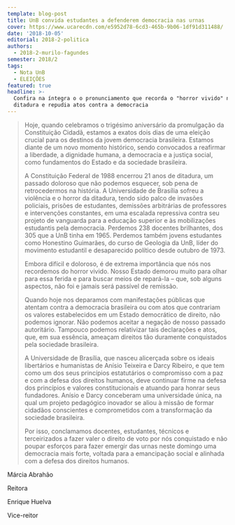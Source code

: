 ```yaml
---
template: blog-post
title: UnB convida estudantes a defenderem democracia nas urnas
cover: https://www.ucarecdn.com/e5952d78-6cd3-465b-9b06-1df91d311488/
date: '2018-10-05'
editorial: 2018-2-politica
authors:
  - 2018-2-murilo-fagundes
semester: 2018/2
tags:
  - Nota UnB
  - ELEIÇÕES
featured: true
headline: >-
  Confira na íntegra o o pronunciamento que recorda o "horror vivido" na
  ditadura e repudia atos contra a democracia
---
```

> Hoje, quando celebramos o trigésimo aniversário da promulgação da Constituição Cidadã, estamos a exatos dois dias de uma eleição crucial para os destinos da jovem democracia brasileira. Estamos diante de um novo momento histórico, sendo convocados a reafirmar a liberdade, a dignidade humana, a democracia e a justiça social, como fundamentos do Estado e da sociedade brasileira.
>
>
>
> A Constituição Federal de 1988 encerrou 21 anos de ditadura, um passado doloroso que não podemos esquecer, sob pena de retrocedermos na história. A Universidade de Brasília sofreu a violência e o horror da ditadura, tendo sido palco de invasões policiais, prisões de estudantes, demissões arbitrárias de professores e intervenções constantes, em uma escalada repressiva contra seu projeto de vanguarda para a educação superior e às mobilizações estudantis pela democracia. Perdemos 238 docentes brilhantes, dos 305 que a UnB tinha em 1965. Perdemos também jovens estudantes como Honestino Guimarães, do curso de Geologia da UnB, líder do movimento estudantil e desaparecido político desde outubro de 1973.
>
>
>
> Embora difícil e doloroso, é de extrema importância que nós nos recordemos do horror vivido. Nosso Estado demorou muito para olhar para essa ferida e para buscar meios de repará-la – que, sob alguns aspectos, não foi e jamais será passível de remissão.
>
>
>
> Quando hoje nos deparamos com manifestações públicas que atentam contra a democracia brasileira ou com atos que contrariam os valores estabelecidos em um Estado democrático de direito, não podemos ignorar. Não podemos aceitar a negação de nosso passado autoritário. Tampouco podemos relativizar tais declarações e atos, que, em sua essência, ameaçam direitos tão duramente conquistados pela sociedade brasileira.
>
>
>
> A Universidade de Brasília, que nasceu alicerçada sobre os ideais libertários e humanistas de Anísio Teixeira e Darcy Ribeiro, e que tem como um dos seus princípios estatutários o compromisso com a paz e com a defesa dos direitos humanos, deve continuar firme na defesa dos princípios e valores constitucionais e atuando para honrar seus fundadores. Anísio e Darcy conceberam uma universidade única, na qual um projeto pedagógico inovador se aliou à missão de formar cidadãos conscientes e comprometidos com a transformação da sociedade brasileira.
>
>
>
> Por isso, conclamamos docentes, estudantes, técnicos e terceirizados a fazer valer o direito de voto por nós conquistado e não poupar esforços para fazer emergir das urnas neste domingo uma democracia mais forte, voltada para a emancipação social e alinhada com a defesa dos direitos humanos.



Márcia Abrahão

Reitora



Enrique Huelva

Vice-reitor
